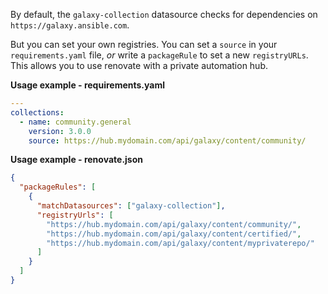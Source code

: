 By default, the `galaxy-collection` datasource checks for dependencies on `https://galaxy.ansible.com`.

But you can set your own registries.
You can set a `source` in your `requirements.yaml` file, _or_ write a `packageRule` to set a new `registryURLs`.
This allows you to use renovate with a private automation hub.

**Usage example - requirements.yaml**

```yaml
---
collections:
  - name: community.general
    version: 3.0.0
    source: https://hub.mydomain.com/api/galaxy/content/community/
```

**Usage example - renovate.json**

```json
{
  "packageRules": [
    {
      "matchDatasources": ["galaxy-collection"],
      "registryUrls": [
        "https://hub.mydomain.com/api/galaxy/content/community/",
        "https://hub.mydomain.com/api/galaxy/content/certified/",
        "https://hub.mydomain.com/api/galaxy/content/myprivaterepo/"
      ]
    }
  ]
}
```
